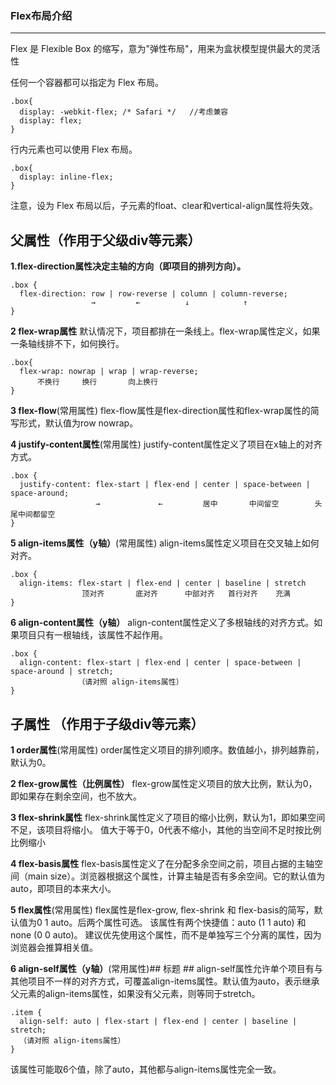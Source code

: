 ### **Flex布局介绍**

---------------------------------------------------------------

Flex 是 Flexible Box 的缩写，意为"弹性布局"，用来为盒状模型提供最大的灵活性

任何一个容器都可以指定为 Flex 布局。
```
.box{
  display: -webkit-flex; /* Safari */   //考虑兼容
  display: flex;
}
```

行内元素也可以使用 Flex 布局。
```
.box{
  display: inline-flex;
}
```
注意，设为 Flex 布局以后，子元素的float、clear和vertical-align属性将失效。

父属性（作用于父级div等元素）
----------------

**1.flex-direction属性决定主轴的方向（即项目的排列方向）。**
```
.box {
  flex-direction: row | row-reverse | column | column-reverse;
                  →         ←          ↓            ↑
}
```
**2 flex-wrap属性**
默认情况下，项目都排在一条线上。flex-wrap属性定义，如果一条轴线排不下，如何换行。
```
.box{
  flex-wrap: nowrap | wrap | wrap-reverse;
      不换行     换行       向上换行
}
```
**3 flex-flow**(常用属性)
flex-flow属性是flex-direction属性和flex-wrap属性的简写形式，默认值为row nowrap。

**4 justify-content属性**(常用属性)
justify-content属性定义了项目在x轴上的对齐方式。
```
.box {
  justify-content: flex-start | flex-end | center | space-between | space-around;
                   →             ←         居中       中间留空        头尾中间都留空
}
```
**5 align-items属性（y轴）**(常用属性)
align-items属性定义项目在交叉轴上如何对齐。
```
.box {
  align-items: flex-start | flex-end | center | baseline | stretch 
                顶对齐       底对齐      中部对齐   首行对齐    充满
}
```                   
**6 align-content属性（y轴）**
align-content属性定义了多根轴线的对齐方式。如果项目只有一根轴线，该属性不起作用。
```
.box {
  align-content: flex-start | flex-end | center | space-between | space-around | stretch;
               （请对照 align-items属性）
}
```
子属性 （作用于子级div等元素）
-----------------

**1 order属性**(常用属性)
order属性定义项目的排列顺序。数值越小，排列越靠前，默认为0。

**2 flex-grow属性（比例属性）**
flex-grow属性定义项目的放大比例，默认为0，即如果存在剩余空间，也不放大。

**3 flex-shrink属性**
flex-shrink属性定义了项目的缩小比例，默认为1，即如果空间不足，该项目将缩小。
值大于等于0，0代表不缩小，其他的当空间不足时按比例比例缩小

**4 flex-basis属性**
flex-basis属性定义了在分配多余空间之前，项目占据的主轴空间（main size）。浏览器根据这个属性，计算主轴是否有多余空间。它的默认值为auto，即项目的本来大小。

**5 flex属性**(常用属性)
flex属性是flex-grow, flex-shrink 和 flex-basis的简写，默认值为0 1 auto。后两个属性可选。
该属性有两个快捷值：auto (1 1 auto) 和 none (0 0 auto)。
建议优先使用这个属性，而不是单独写三个分离的属性，因为浏览器会推算相关值。

**6 align-self属性（y轴）**(常用属性)## 标题 ##
align-self属性允许单个项目有与其他项目不一样的对齐方式，可覆盖align-items属性。默认值为auto，表示继承父元素的align-items属性，如果没有父元素，则等同于stretch。
```
.item {
  align-self: auto | flex-start | flex-end | center | baseline | stretch;
  （请对照 align-items属性）
}
```
该属性可能取6个值，除了auto，其他都与align-items属性完全一致。
